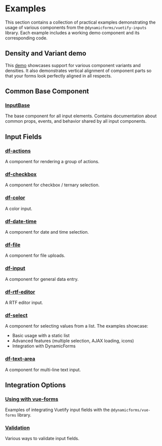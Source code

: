 # Examples

This section contains a collection of practical examples demonstrating the usage of various components from the 
`@dynamicforms/vuetify-inputs` library. Each example includes a working demo component and its corresponding code.

## Density and Variant demo

This [demo](./density) showcases support for various component variants and densities. It also demonstrates vertical 
alignment of component parts so that your forms look perfectly aligned in all respects. 

## Common Base Component

### [InputBase](./input-base)

The base component for all input elements. Contains documentation about common props, events, and behavior shared by 
all input components.

## Input Fields

### [df-actions](./df-actions)

A component for rendering a group of actions.

### [df-checkbox](./df-checkbox)

A component for checkbox / ternary selection.

### [df-color](./df-color)

A color input.

### [df-date-time](./df-datetime)

A component for date and time selection.

### [df-file](./df-file)

A component for file uploads.

### [df-input](./df-input)

A component for general data entry.

### [**df-rtf-editor**](./df-rtf-editor)

A RTF editor input.

### [df-select](./df-select)

A component for selecting values from a list. The examples showcase:
- Basic usage with a static list
- Advanced features (multiple selection, AJAX loading, icons)
- Integration with DynamicForms

### [df-text-area](./df-text-area)

A component for multi-line text input.

## Integration Options

### [Using with vue-forms](./dynamic-forms-integration)

Examples of integrating Vuetify input fields with the `@dynamicforms/vue-forms` library. 

### [Validation](./validators)

Various ways to validate input fields.
